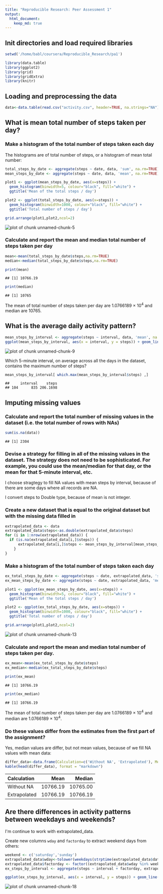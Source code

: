 ```yaml
---
title: "Reproducible Research: Peer Assessment 1"
output: 
  html_document:
    keep_md: true
---
```


## Init directories and load required libraries


```r
setwd('/home/babl/coursera/Reproducible_Research/pa1')
```

```r
library(data.table)
library(ggplot2)
library(grid)
library(gridExtra)
library(knitr)
```

## Loading and preprocessing the data


```r
data<-data.table(read.csv("activity.csv", header=TRUE, na.strings="NA"))
```

## What is mean total number of steps taken per day?

### Make a histogram of the total number of steps taken each day

 The histograms are of total number of steps, or a histogram of mean total number:


```r
total_steps_by_date <- aggregate(steps ~ date, data, 'sum', na.rm=TRUE)
mean_steps_by_date <- aggregate(steps ~ date, data, 'mean', na.rm=TRUE)

plot1 <- ggplot(mean_steps_by_date, aes(x=steps)) +
  geom_histogram(binwidth=5, colour="black", fill="white") +
  ggtitle('Mean of the total steps / day')

plot2 <- ggplot(total_steps_by_date, aes(x=steps)) +
  geom_histogram(binwidth=1000, colour="black", fill="white") +
  ggtitle('Total number of steps / day')

grid.arrange(plot1,plot2,ncol=2)
```

![plot of chunk unnamed-chunk-5](figure/unnamed-chunk-5-1.png) 

### Calculate and report the mean and median total number of steps taken per day


```r
mean<-mean(total_steps_by_date$steps,na.rm=TRUE)
median<-median(total_steps_by_date$steps,na.rm=TRUE)
```

```r
print(mean)
```

```
## [1] 10766.19
```

```r
print(median)
```

```
## [1] 10765
```

The mean of total number of steps taken per day are 1.0766189 &times; 10<sup>4</sup> and median are 10765.

## What is the average daily activity pattern?


```r
mean_steps_by_interval <- aggregate(steps ~ interval, data, 'mean', na.rm=TRUE)
ggplot(mean_steps_by_interval, aes(x = interval, y = steps)) + geom_line()
```

![plot of chunk unnamed-chunk-9](figure/unnamed-chunk-9-1.png) 

Which 5-minute interval, on average across all the days in the dataset, contains the maximum number of steps?


```r
mean_steps_by_interval[ which.max(mean_steps_by_interval$steps) ,]
```

```
##     interval    steps
## 104      835 206.1698
```

## Imputing missing values

### Calculate and report the total number of missing values in the dataset (i.e. the total number of rows with NAs)


```r
sum(is.na(data))
```

```
## [1] 2304
```

### Devise a strategy for filling in all of the missing values in the dataset. The strategy does not need to be sophisticated. For example, you could use the mean/median for that day, or the mean for that 5-minute interval, etc.

I choose stragtegy to fill NA values with mean steps by interval, because of there are some days where all records are NA.

I convert steps to Double type, because of mean is not integer.

### Create a new dataset that is equal to the original dataset but with the missing data filled in


```r
extrapolated_data <- data
extrapolated_data$steps<-as.double(extrapolated_data$steps)
for (i in 1:nrow(extrapolated_data)) {
  if (is.na(extrapolated_data[i,]$steps)) {
      extrapolated_data[i,]$steps <- mean_steps_by_interval[mean_steps_by_interval$interval==extrapolated_data[i,]$interval,]$steps
    }
}
```

### Make a histogram of the total number of steps taken each day


```r
ex_total_steps_by_date <- aggregate(steps ~ date, extrapolated_data, 'sum')
ex_mean_steps_by_date <- aggregate(steps ~ date, extrapolated_data, 'mean')

plot1 <- ggplot(ex_mean_steps_by_date, aes(x=steps)) +
  geom_histogram(binwidth=5, colour="black", fill="white") +
  ggtitle('Mean of the total steps / day')

plot2 <- ggplot(ex_total_steps_by_date, aes(x=steps)) +
  geom_histogram(binwidth=1000, colour="black", fill="white") +
  ggtitle('Total number of steps / day')

grid.arrange(plot1,plot2,ncol=2)
```

![plot of chunk unnamed-chunk-13](figure/unnamed-chunk-13-1.png) 

### Calculate and report the mean and median total number of steps taken per day.



```r
ex_mean<-mean(ex_total_steps_by_date$steps)
ex_median<-median(ex_total_steps_by_date$steps)
```

```r
print(ex_mean)
```

```
## [1] 10766.19
```

```r
print(ex_median)
```

```
## [1] 10766.19
```

The mean of total number of steps taken per day are 1.0766189 &times; 10<sup>4</sup> and median are 1.0766189 &times; 10<sup>4</sup>.

### Do these values differ from the estimates from the first part of the assignment?

Yes, median values are differ, but not mean values, because of we fill NA values with mean data:


```r
differ_data<-data.frame(Calculation=c('Without NA', 'Extrapolated'), Mean=c(mean, ex_mean), Median=c(median, ex_median))
kable(head(differ_data), format = "markdown")
```



|Calculation  |     Mean|   Median|
|:------------|--------:|--------:|
|Without NA   | 10766.19| 10765.00|
|Extrapolated | 10766.19| 10766.19|

## Are there differences in activity patterns between weekdays and weekends?

I'm continue to work with extrapolated_data.

Create new columns `wday` and `factorday` to extract weekend days from others:


```r
weekend <- c('saturday','sunday')
extrapolated_data$wday<-tolower(weekdays(strptime(extrapolated_data$date, '%Y-%m-%d')))
extrapolated_data$factorday <- factor((extrapolated_data$wday %in% weekend), labels=c('weekday','weekend'))
ex_steps_by_interval <- aggregate(steps ~ interval + factorday, extrapolated_data, 'mean')

ggplot(ex_steps_by_interval, aes(x = interval, y = steps)) + geom_line() + facet_grid(factorday ~ .) + labs(x="Interval", y="Number of steps")
```

![plot of chunk unnamed-chunk-18](figure/unnamed-chunk-18-1.png) 
